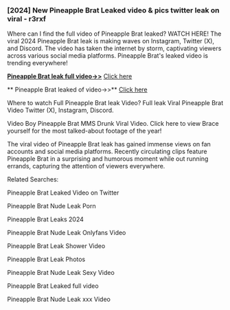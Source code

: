 ### [2024] New  Pineapple Brat Leaked video & pics twitter leak on viral - r3rxf
Where can I find the full video of  Pineapple Brat leaked? WATCH HERE! The viral 2024  Pineapple Brat leak is making waves on Instagram, Twitter (X), and Discord. The video has taken the internet by storm, captivating viewers across various social media platforms.  Pineapple Brat's leaked video is trending everywhere!


**[ Pineapple Brat leak full video->>](http://wildbook.top/wildbook8git)** [Click here](http://wildbook.top/wildbook8git)

** Pineapple Brat leaked of video->>** [Click here](http://wildbook.top/wildbook8git)


Where to watch Full  Pineapple Brat leak Video? Full leak Viral  Pineapple Brat Video Twitter (X), Instagram, Discord.

Video Boy  Pineapple Brat MMS Drunk Viral Video. Click here to view Brace yourself for the most talked-about footage of the year!

The viral video of  Pineapple Brat leak has gained immense views on fan accounts and social media platforms. Recently circulating clips feature  Pineapple Brat in a surprising and humorous moment while out running errands, capturing the attention of viewers everywhere.


Related Searches:

 Pineapple Brat Leaked Video on Twitter

 Pineapple Brat Nude Leak Porn

 Pineapple Brat Leaks 2024

 Pineapple Brat Nude Leak Onlyfans Video

 Pineapple Brat Leak Shower Video

 Pineapple Brat Leak Photos

 Pineapple Brat Nude Leak Sexy Video

 Pineapple Brat Leaked full video

 Pineapple Brat Nude Leak xxx Video

